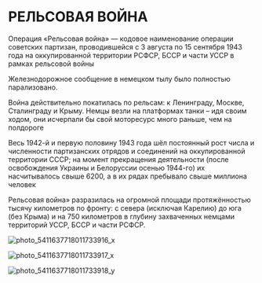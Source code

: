 # РЕЛЬСОВАЯ ВОЙНА

Операция «Рельсовая война» — кодовое наименование операции советских партизан, проводившейся с 3 августа по 15 сентября 1943 года на оккупированной территории РСФСР, БССР и части УССР в рамках рельсовой войны

Железнодорожное сообщение в немецком тылу было полностью парализовано.

Война действительно покатилась по рельсам: к Ленинграду, Москве, Сталинграду и Крыму. Немцы везли на платформах танки – идя своим ходом, они исчерпали бы свой моторесурс много раньше, чем на полдороге

Весь 1942-й и первую половину 1943 года шёл постоянный рост числа и численности партизанских отрядов и соединений на оккупированной территории СССР; на момент прекращения деятельности (после освобождения Украины и Белоруссии осенью 1944-го) их насчитывалось свыше 6200, а в их рядах пребывало свыше миллиона человек

Рельсовая война» разразилась на огромной площади протяжённостью тысячу километров по фронту: с севера (исключая Карелию) до юга (без Крыма) и на 750 километров в глубину захваченных немцами территорий УССР, БССР и части РСФСР.  

![photo_5411637718011733916_x](https://github.com/user-attachments/assets/7f6a5dae-3ff5-4153-b38f-67730131aa59)

![photo_5411637718011733917_x](https://github.com/user-attachments/assets/8bac0922-b24d-4231-8363-d02cd1cf041f)

![photo_5411637718011733918_y](https://github.com/user-attachments/assets/31307af6-2d76-462e-b82e-3bc582da8926)
